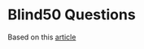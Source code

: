 # Blind50 Questions

Based on this [article](https://www.techinterviewhandbook.org/best-practice-questions/)

